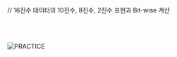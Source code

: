 // 16진수 데이터의 10진수, 8진수, 2진수 표현과 Bit-wise 계산

</br></br></br>
![PRACTICE](https://user-images.githubusercontent.com/61842827/176926510-f5bb51c4-3782-4551-b48f-44a65d813266.PNG)

